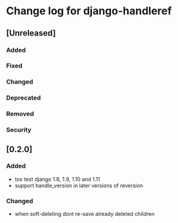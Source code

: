 
# Change log for django-handleref

## [Unreleased]
### Added
### Fixed
### Changed
### Deprecated
### Removed
### Security


## [0.2.0]
### Added
- tox test django 1.8, 1.9, 1.10 and 1.11
- support handle_version in later versions of reversion
### Changed
- when soft-deleting dont re-save already deleted children
